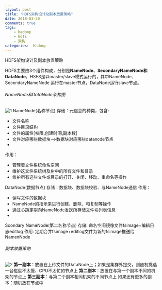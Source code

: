```yaml
---
layout: post
title: "HDFS架构设计及副本放置策略"
date: 2018-03-30 
comments: true
tags: 
	- hadoop
	- hdfs
	- 架构
categories:  Hadoop
---
```

HDFS架构设计及副本放置策略
<!--more--> 
HDFS主要由3个组件构成，分别是**NameNode、SecondaryNameNode和DataNode**，HSFS是以master/slave模式运行的，其中NameNode、SecondaryNameNode 运行在master节点，DataNode运行slave节点。
###### NameNode和DataNode架构图
![1](/assets/blogImg/1.png)
NameNode(名称节点)
存储：元信息的种类，包含:
- 文件名称
- 文件目录结构
- 文件的属性[权限,创建时间,副本数]
- 文件对应哪些数据块-->数据块对应哪些datanode节点
- 
作用： 
- 管理着文件系统命名空间
- 维护这文件系统树及树中的所有文件和目录
- 维护所有这些文件或目录的打开、关闭、移动、重命名等操作

DataNode(数据节点)
    存储：数据块、数据块校验、与NameNode通信
    作用：     
- 读写文件的数据块
- NameNode的指示来进行创建、删除、和复制等操作
- 通过心跳定期向NameNode发送所存储文件块列表信息
- 
Scondary NameNode(第二名称节点)
    存储:    命名空间镜像文件fsimage+编辑日志editlog 
    作用:    定期合并fsimage+editlog文件为新的fsimage推送给NamenNode
###### 副本放置策略
![2](/assets/blogImg/2.png)
**第一副本**：放置在上传文件的DataNode上；如果是集群外提交，则随机挑选一台磁盘不太慢、CPU不太忙的节点上 
**第二副本**：放置在与第一个副本不同的机架的节点上 
**第三副本**：与第二个副本相同机架的不同节点上 
如果还有更多的副本：随机放在节点中